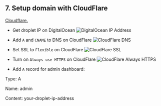 ## 7. Setup domain with CloudFlare
[Cloudflare.](https://www.cloudflare.com)

 - Get droplet IP on DigitalOcean
![DigitalOcean IP Address](https://github.com/Cezerin2/cezerin2/raw/master/docs/images/do-ip.png)

 - Add `A` and `CNAME` to DNS on CloudFlare
![CloudFlare DNS](https://github.com/Cezerin2/cezerin2/raw/master/docs/images/cf-dns.png)
 - Set SSL to `Flexible` on CloudFlare
![CloudFlare SSL](https://github.com/Cezerin2/cezerin2/raw/master/docs/images/cf-ssl.png)

 - Turn on `Always use HTTPS` on CloudFlare
![CloudFlare Always HTTPS](https://github.com/Cezerin2/cezerin2/raw/master/docs/images/cf-alway-https.png)

 - Add `A` record for admin dashboard:
 
 Type: A
 
 Name: admin
 
 Content: your-droplet-ip-address
 
